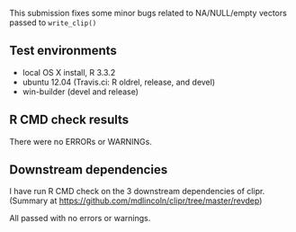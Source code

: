 This submission fixes some minor bugs related to NA/NULL/empty vectors passed to
`write_clip()`

## Test environments 
* local OS X install, R 3.3.2 
* ubuntu 12.04 (Travis.ci: R oldrel, release, and devel)
* win-builder (devel and release)

## R CMD check results 

There were no ERRORs or WARNINGs.

## Downstream dependencies

I have run R CMD check on the 3 downstream dependencies of clipr.
(Summary at <https://github.com/mdlincoln/clipr/tree/master/revdep>)

All passed with no errors or warnings.
